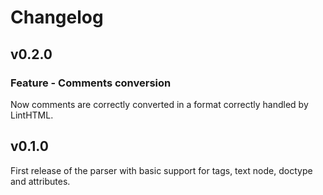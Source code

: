 # Changelog

## v0.2.0

### Feature - Comments conversion

Now comments are correctly converted in a format correctly handled by LintHTML.

## v0.1.0

First release of the parser with basic support for tags, text node, doctype and attributes.

